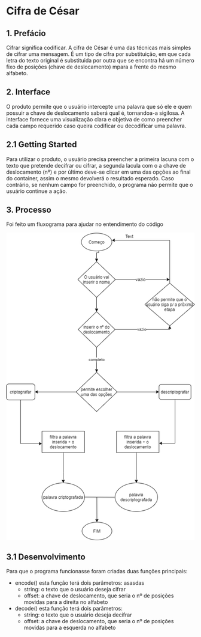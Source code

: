 # Cifra de César
## 1. Prefácio

Cifrar significa codificar.
A cifra de César é uma das técnicas mais simples de cifrar uma mensagem. É um tipo de cifra por substituição, em que cada letra do texto original é substituida por outra que se encontra há um número fixo de posições (chave de deslocamento) mpara a frente do mesmo alfabeto.

## 2. Interface

O produto permite que o usuário intercepte uma palavra que só ele e quem possuir a chave de deslocamento saberá qual é, tornandoa-a sigilosa. A interface fornece uma visualização clara e objetiva de como preencher cada campo requerido caso queira codificar ou decodificar uma palavra.

## 2.1 Getting Started

Para utilizar o produto, o usuário precisa preencher a primeira lacuna com o texto que pretende decifrar ou cifrar, a segunda lacula com o a chave de deslocamento (nº) e por último deve-se clicar em uma das opções ao final do container, assim o mesmo devolverá o resultado esperado. Caso contrário, se nenhum campo for preenchido, o programa não permite que o usuário continue a ação.


## 3. Processo
Foi feito um fluxograma para ajudar no entendimento do código

![Fluxograma do Projeto](src/assets/fluxograma.png)

## 3.1 Desenvolvimento 
Para que o programa funcionasse foram criadas duas funções principais:
* encode() esta função terá dois parâmetros: asasdas
    - string: o texto que o usuário deseja cifrar
    - offset: a chave de deslocamento, que seria o nº de posições movidas para a direita no alfabeto
* decode() esta função terá dois parâmetros: 
    - string: o texto que o usuário deseja decifrar
    - offset: a chave de deslocamento, que seria o nº de posições movidas para a esquerda no alfabeto
